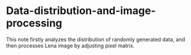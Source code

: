 # Data-distribution-and-image-processing
This note firstly analyzes the distribution of randomly generated data, and then processes Lena image by adjusting pixel matrix.
